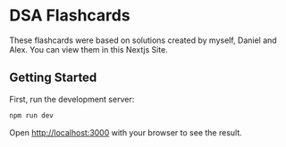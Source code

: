 # DSA Flashcards

These flashcards were based on solutions created by myself, Daniel and Alex.
You can view them in this Nextjs Site.

## Getting Started

First, run the development server:

```bash
npm run dev
```

Open [http://localhost:3000](http://localhost:3000) with your browser to see the result.
